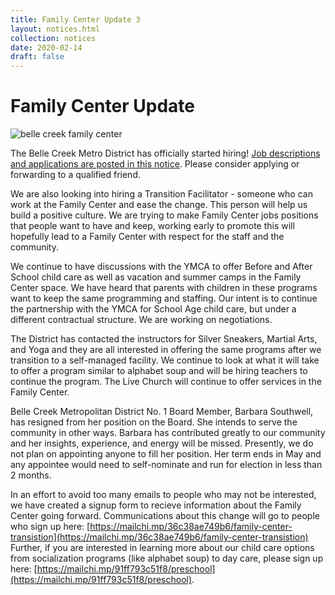 ```yaml
---
title: Family Center Update 3
layout: notices.html
collection: notices
date: 2020-02-14
draft: false
---
```

# Family Center Update

![belle creek family center](/assets/2020/family_center_sign.png)

The Belle Creek Metro District has officially started hiring! [Job descriptions and applications are posted in this notice](https://bellecreek.org/notices/apply-to-work-at-the-family-center/). Please consider applying or forwarding to a qualified friend.

We are also looking into hiring a Transition Facilitator - someone who can work at the Family Center and ease the change. This person will help us build a positive culture. We are trying to make Family Center jobs positions that people want to have and keep, working early to promote this will hopefully lead to a Family Center with respect for the staff and the community.

We continue to have discussions with the YMCA to offer Before and After School child care as well as vacation and summer camps in the Family Center space. We have heard that parents with children in these programs want to keep the same programming and staffing. Our intent is to continue the partnership with the YMCA for School Age child care, but under a different contractual structure. We are working on negotiations.

The District has contacted the instructors for Silver Sneakers, Martial Arts, and Yoga and they are all interested in offering the same programs after we transition to a self-managed facility. We continue to look at what it will take to offer a program similar to alphabet soup and will be hiring teachers to continue the program. The Live Church will continue to offer services in the Family Center.

Belle Creek Metropolitan District No. 1 Board Member, Barbara Southwell, has resigned from her position on the Board.  She intends to serve the community in other ways. Barbara has contributed greatly to our community and her insights, experience, and energy will be missed. Presently, we do not plan on appointing anyone to fill her position.  Her term ends in May and any appointee would need to self-nominate and run for election in less than 2 months.

In an effort to avoid too many emails to people who may not be interested, we have created a signup form to recieve information about the Family Center going forward. Communications about this change will go to people who sign up here: [https://mailchi.mp/36c38ae749b6/family-center-transistion](https://mailchi.mp/36c38ae749b6/family-center-transistion)  Further, if you are interested in learning more about our child care options from socialization programs (like alphabet soup) to day care, please sign up here: [https://mailchi.mp/91ff793c51f8/preschool](https://mailchi.mp/91ff793c51f8/preschool).
